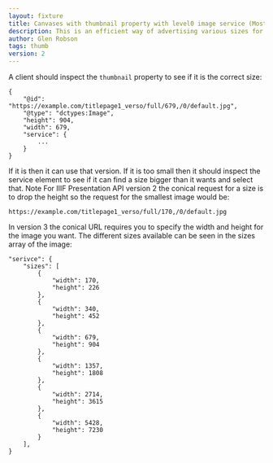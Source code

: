 ```yaml
---
layout: fixture
title: Canvases with thumbnail property with level0 image service (Most optimised option)
description: This is an efficient way of advertising various sizes for a thumbnail and allows a producer to cache copies of thumbnails to make them fast to retrieve.
author: Glen Robson
tags: thumb
version: 2
---
```


A client should inspect the `thumbnail` property to see if it is the correct size:

```
{
    "@id": "https://example.com/titlepage1_verso/full/679,/0/default.jpg",
    "@type": "dctypes:Image",
    "height": 904,
    "width": 679,
    "service": {
        ...
    }
}
```

If it is then it can use that version. If it is too small then it should inspect the service element to see if it can find a size bigger than it wants and select that. Note For IIIF Presentation API version 2 the conical request for a size is to drop the height so the request for the smallest image would be:

```
https://example.com/titlepage1_verso/full/170,/0/default.jpg
```

In version 3  the conical URL requires you to specify the width and height for the image you want. The different sizes available can be seen in the sizes array of the image:

```
"serivce": {
    "sizes": [
        {
            "width": 170,
            "height": 226
        },
        {
            "width": 340,
            "height": 452
        },
        {
            "width": 679,
            "height": 904
        },
        {
            "width": 1357,
            "height": 1808
        },
        {
            "width": 2714,
            "height": 3615
        },
        {
            "width": 5428,
            "height": 7230
        }
    ],
}
```
